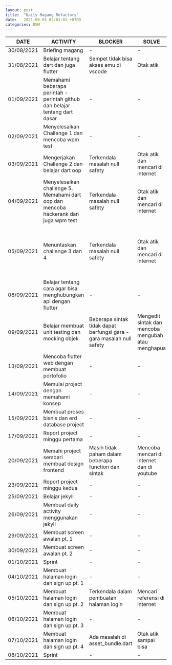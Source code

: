 ```yaml
---
layout: post
title:  "Daily Magang Refactory"
date:   2021-09-03 02:01:02 +0700
categories: DSM
---
```


| DATE | ACTIVITY | BLOCKER | SOLVE | REPOSITORY |
| --- | --- | --- | --- | --- |
| 30/08/2021 | Briefing magang | - | - | - |
| 31/08/2021 | Belajar tentang dart dan juga flutter | Sempet tidak bisa akses emu di vscode | Otak atik | - |
| 01/09/2021 | Memahami beberapa perintah -perintah github dan belajar tentang dart dasar | - | - | [https://github.com/RenPaijo](https://github.com/RenPaijo) |
| 02/09/2021 | Menyelesaikan Challenge 1 dan mencoba wpm test | - | - | [https://github.com/RenPaijo/Portfolio](https://github.com/RenPaijo/Portfolio) |
| 03/09/2021 | Mengerjakan Challenge 2 dan belajar dart oop | Terkendala masalah null safety | Otak atik dan mencari di internet | [https://github.com/RenPaijo/refactory-challanges-day-2](https://github.com/RenPaijo/refactory-challanges-day-2) |
| 04/09/2021 | Menyelesaikan challenge 5. Memahami dart oop dan mencoba hackerank dan juga wpm test | Terkendala masalah null safety | Otak atik dan mencari di internet | [https://github.com/RenPaijo/refactory-challanges-day-5](https://github.com/RenPaijo/refactory-challanges-day-5) |
| 05/09/2021 | Menuntaskan challenge 3 dan 4 | Terkendala masalah null safety | Otak atik dan mencari di internet | [https://github.com/RenPaijo/refactory-challanges-day-3](https://github.com/RenPaijo/refactory-challanges-day-3)~~[https://github.com/RenPaijo/refactory-challanges-day-4](https://github.com/RenPaijo/refactory-challanges-day-4) |
| 08/09/2021 | Belajar tentang cara agar bisa menghubungkan api dengan flutter | - | - | - |
| 09/09/2021 | Belajar membuat unit testing dan mocking objek | Beberapa sintak tidak dapat berfungsi gara - gara masalah null safety | Mengedit sintak dan mencoba mengubah atau menghapus | - |
| 13/09/2021 | Mencoba flutter web dengan membuat portofolio | - | - | - |
| 14/09/2021 | Memulai project dengan memahami konsep | - | - | - |
| 15/09/2021 | Membuat proses bisnis dan erd database project | - | - | - |
| 17/09/2021 | Report project minggu pertama | - | - | - |
| 20/09/2021 | Memahi project sembari membuat design frontend | Masih tidak paham dalam beberapa function dan sintak | Mencoba mencari di internet dan di youtube | - |
| 23/09/2021 | Report project minggu kedua | - | - | - |
| 25/09/2021 | Belajar jekyll | - | - | - |
| 26/09/2021 | Membuat daily activity menggunakan jekyll | - | - | [https://renpaijo.github.io/refactory-jekyll/](https://renpaijo.github.io/refactory-jekyll/) |
| 29/09/2021 | Membuat screen awalan pt. 1 | - | - | - |
| 30/09/2021 | Membuat screen awalan pt. 2 | - | - | - |
| 01/10/2021 | Sprint  | - | - | - |
| 04/10/2021 | Membuat halaman login dan sign up pt. 1 | - | - | - |
| 05/10/2021 | Membuat halaman login dan sign up pt. 2 | Terkendala dalam pembuatan halaman login | Mencari referensi di internet | - |
| 06/10/2021 | Membuat halaman login dan sign up pt. 3 | - | - | - |
| 07/10/2021 | Membuat halaman login dan sign up pt. 4 | Ada masalah di asset_bundle.dart | Otak atik sampai bisa | - |
| 08/10/2021 | Sprint | - | - | - |
